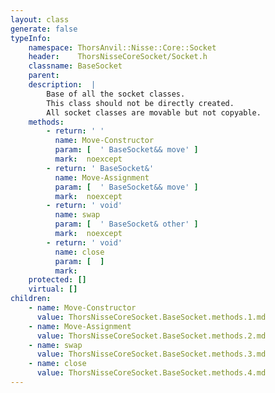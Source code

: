 ```yaml
---
layout: class
generate: false
typeInfo:
    namespace: ThorsAnvil::Nisse::Core::Socket
    header:    ThorsNisseCoreSocket/Socket.h
    classname: BaseSocket
    parent:    
    description:  |
        Base of all the socket classes.
        This class should not be directly created.
        All socket classes are movable but not copyable.
    methods:
        - return: ' '
          name: Move-Constructor
          param: [  ' BaseSocket&& move' ]
          mark:  noexcept
        - return: ' BaseSocket&'
          name: Move-Assignment
          param: [  ' BaseSocket&& move' ]
          mark:  noexcept
        - return: ' void'
          name: swap
          param: [  ' BaseSocket& other' ]
          mark:  noexcept
        - return: ' void'
          name: close
          param: [  ]
          mark: 
    protected: []
    virtual: []
children:
    - name: Move-Constructor
      value: ThorsNisseCoreSocket.BaseSocket.methods.1.md
    - name: Move-Assignment
      value: ThorsNisseCoreSocket.BaseSocket.methods.2.md
    - name: swap
      value: ThorsNisseCoreSocket.BaseSocket.methods.3.md
    - name: close
      value: ThorsNisseCoreSocket.BaseSocket.methods.4.md
---
```

